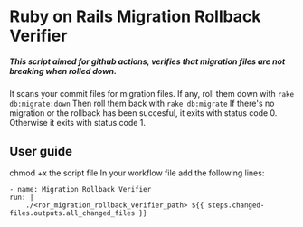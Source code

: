 # Ruby on Rails Migration Rollback Verifier

##### This script aimed for github actions, verifies that migration files are not breaking when rolled down.

It scans your commit files for migration files. 
If any, roll them down with `rake db:migrate:down`
Then roll them back with `rake db:migrate`
If there's no migration or the rollback has been succesful, it exits with status code 0.
Otherwise it exits with status code 1. 

## User guide
chmod +x the script file 
In your workflow file add the following lines:
```
- name: Migration Rollback Verifier
run: |
    ./<ror_migration_rollback_verifier_path> ${{ steps.changed-files.outputs.all_changed_files }}
```
